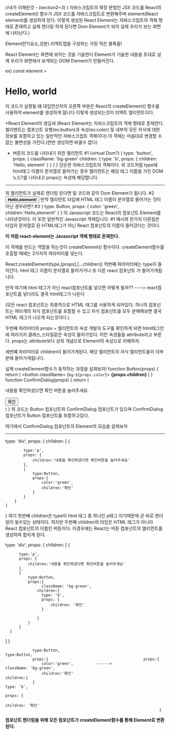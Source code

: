
//내가 이해한것 - (section2~3)
( 자바스크립트의 확장 문법인 JSX 코드를 React의 createElement() 함수가 JSX 코드를 자바스크립트로 변환해주며 element(React element)를 생성하게 된다. 이렇게 생성된 React Element는 자바스크립트의 객체 형태로 존재하고 실제 렌더링 하게 된다면 Dom Element가 되어 실제 우리가 보는 화면에 나타난다.)

Element란?(요소,성분)
리액트앱을 구성하는 가장 작은 블록들!

React Element는 화면에 보이는 것을 기술한다
Element가 기술한 내용을 토대로 실제 우리가 화면에서 보게되는 DOM Element가 만들어진다.

ex) 
const element = <h1>Hello, world</h1>
이 코드가 실행될 떄 대입연산자의 오른쪽 부분은 React의 createElement() 함수를 사용하여 element를 생성하게 됩니다
이렇게 생성되는것이 리액트 엘리먼트이다.

*React Element의 생김새
 (React Element는 자바스크립트의 객체 형태로 존재한다. 
 엘리멘트는 컴포넌트 유형(ex:button)과 속성(ex:color) 및 내부의 모든 자식에 대한 정보를 포함하고 있는 일반적인 자바스크립트 객체이다)
  이 객체는 마음대로 변경할 수 없는 불변성을 가진다.(한번 생성하면 바꿀수 없다)
  
  - 버튼의 코드를 나타내기 위한 엘리먼트
  #1
  (virtual Dom?)
  {
    type: 'button',
    props: {
        className: 'bg-green'
        children: {
            type: 'b',
            props: {
                children: 'Hello, element'
            }
        }
    }
  }
  단순한 자바스크립트의 객체이다.
  위 코드처럼 type에 html태그 이름이 문자열로 들어가는 경우 엘리먼트는 해당 태그 이름을 가진 
  DOM노드?를 나타내고 props는 속성에 해당합니다.

---------------------------------------------------

위 엘리먼트가 실제로 렌더링 된다면 밑 코드와 같이 Dom Element가 됩니다.
#2
<button class ='bg-green'>
  <b>
    Hello,element!
  </b>
</button>
만약 엘리먼트 타입에 HTML 태그 이름이 문자열로 들어가는 것이 아닌 경우라면?
#3
{
    type: Button,
    props: {
        color: 'green',
        children:'Hello,element!'
    }
}
이 Javascript 코드는 React의 컴포넌트 Element를 나타낸것이다.
이 또한 일반적인 Javascript 객체입니다.
#1 예시와 한가지 다른점은
타입의 문자열로 된 HTML태그가 아닌 React 컴포넌트의 이름이 들어갔다는 것이다.

**이 처럼 react-element는 Javascript 객체 형태로 존재한다.**

이 객체를 만드는 역할을 하는것이 createElement() 함수이다. 
createElement함수를 호출할 때에는 3가지의 파라미터를 넣는다.

React.createElement(type,[props],[...children])
척번째 파라미터에는 type이 들어간다.
html 태그 이름이 문자열로 들어가거나 또 다른 react 컴포넌트 가 들어가게됩니다.

만약 여기에 html 태그가 아닌 react컴포넌트를 넣으면 어떻게 될까?? ----> react컴포넌트를 넣더라도 결국 html태그가 나온다

(모든 react 컴포넌트는 최종적으로 HTML 태그를 사용하게 되어있다.
하나의 컴포넌트는 여러개의 자식 컴포넌트를 포함할 수 있고 자식 컴포넌트를 모두 분해해보면 결국 HTML 태그가 나오게 되는것이다.)


 두번쨰 파라미터의 props = 엘리먼트의 속성
 개발자 도구를 확인하게 되면 html태그안에 여러가지 클래스,스타일같은 속성이 들어가있다.
 이런 속성들을 attribute라고 부른다. props는 attribute보다 상위 개념으로 Element의 속성으로 이해하자.

 세번쨰 파라미터로 children이 들어가게된다.
 해당 엘리먼트의 자식 엘리먼트들이 이부분에 들어가게됩니다.

 실제 createElement함수가 동작하는 과정을 살펴보자!
  function Button(props) {
    return (
        <button className= {`bg-${props.color`}>
        <b>
            {props.children}
        </b>
        </button>
    )
  }
  function ConfirmDialog(props) {
    return (
        <div>
            <p>내용을 확인하셨으면 확인 버튼을 눌러주세요.</p>
            <Button color = 'green'>확인</Button>
        </div>
    )
  }
  위 코드는 Button 컴포넌트와 ConfirmDialog 컴포넌트가 있으며
  ConfirmDialog 컴포넌트가 Button 컴포넌트를 포함하고있다.

  여기에서 ConfirmDialog 컴포넌트의 Element의 모습을 살펴보자

  ------------------------------------------

  type: 'div',
  props: {
    children: [
        {

            type:'p',
            props: {
                children:'내용을 확인하셨다면 확인버튼을 눌러주세요'
            },
            {
                type:Button,
                props:{
                    color:'green',
                    children:'확인'
                }
            }
        }
    ]
  }
여기 첫번째 children은 type이 html 태그 중 하나인 p태그 이기때문에 곧 바로 렌더링이 될수있는 상태이다.
하지만 두번째 children의 타입은 HTML 태그가 아니라 React 컴포넌트의 이름인 버튼이다. 
이경우에는 React는 버튼 컴포넌트의 엘리먼트를 생성하여 합치게 된다.

type: 'div',
props: {
  children: [
      {

          type:'p',
          props: {
              children:'내용을 확인하셨다면 확인버튼을 눌러주세요'
          },
          {
              type:Button,
              props:{
                    className: 'bg-green',
                  children:{
                    type: 'b',
                    props: {
                        children: '확인'
                    }

                  }
              }
          }
      }
  ]
}

                type:Button,                                   type:Button,
                props:{                                          props:{
                    color:'green',          ------>                     className: 'bg-green',
                    children:'확인'                                      children:{
                }                                                       type: 'b',
                                                                        props: {
                                                                                children: '확인'
                                                                        }

**컴포넌트 렌더링을 위해 모든 컴포넌트가 createElement함수를 통해 Element로 변환된다.**


    








